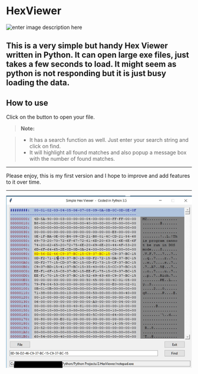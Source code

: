 ﻿HexViewer
===================
![enter image description here](https://camo.githubusercontent.com/b313e7107c6baf058bd8df9ad34aa442db4d5c54/687474703a2f2f6936352e74696e797069632e636f6d2f326d68643465662e706e67)



This is a very simple but handy Hex Viewer written in Python.
It can open large exe files, just takes a few seconds to load. 
It might seem as python is not responding but it is just busy loading the data.
----------


How to use			
-------------------		

Click on the button to open your file.

> **Note:**

> - It has a search function as well. Just enter your search string and click on find.
> - It will highlight all found matches and also popup a message box with the number of found matches.



----------


Please enjoy, this is my first version and I hope to improve and add features to it over time.


----------


![enter image description here](https://github.com/HawkeyeZAR/Simple-HexViewer/blob/master/HexViewer.jpg)